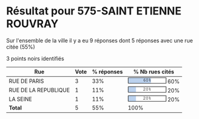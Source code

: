 # Résultat pour 575-SAINT ETIENNE ROUVRAY

Sur l'ensemble de la ville il y a eu 9 réponses dont 5 réponses avec une rue citée (55%)

3 points noirs identifiés

| Rue | Vote | % réponses | % Nb rues cités|
|-----|------|------------|----------------|
| RUE DE PARIS | 3 | 33% | <img src="../../img/bar_60.gif" />&nbsp;60%|
| RUE DE LA REPUBLIQUE | 1 | 11% | <img src="../../img/bar_20.gif" />&nbsp;20%|
| LA SEINE | 1 | 11% | <img src="../../img/bar_20.gif" />&nbsp;20%|
| **Total** | 5 | 55% | 100%|
